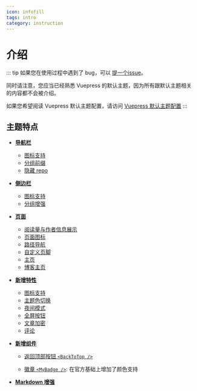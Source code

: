 ```yaml
---
icon: infofill
tags: intro
category: instruction
---
```


# 介绍

::: tip
如果您在使用过程中遇到了 bug，可以 [提一个issue](https://github.com/Mister-Hope/vuepress-theme-hope/issues)。

同时请注意，您应当已经熟悉 Vuepress 的默认主题，因为所有跟默认主题相关的内容都不会被介绍。

如果您希望阅读 Vuepress 默认主题配置，请访问 [Vuepress 默认主题配置](https://v1.vuepress.vuejs.org/zh/theme/default-theme-config.html)
:::

## 主题特点

- [**导航栏**](layout/navbar.md)

  - [图标支持](layout/navbar.md#原有配置增强)
  - [分组前缀](layout/navbar.md#原有配置增强)
  - [隐藏 repo](layout/navbar.md#导航栏新增)

- [**侧边栏**](layout/sidebar.md)

  - [图标支持](layout/sidebar.md#原有配置增强)
  - [分组增强](layout/sidebar.md#原有配置增强)

- [**页面**](layout/page.md)

  - [阅读量与作者信息展示](layout/page.md#文章信息展示)
  - [页面图标](layout/page.md#图标支持)
  - [路径导航](layout/breadcrumb.md)
  - [自定义页脚](layout/page.md#页脚支持)
  - [主页](layout/home.md#项目样式)
  - [博客主页](layout/home.md#博客样式)

- [**新增特性**](feature/readme.md)

  - [图标支持](feature/icon.md)
  - [主题色切换](feature/themecolor.md#自定义主题色)
  - [夜间模式](feature/themecolor.md#夜间模式)
  - [全屏按钮](feature/fullscreen.md)
  - [文章加密](feature/encrypt.md)
  - [评论](feature/comment.md)

- [**新增组件**](feature/component.md)

  - [返回顶部按钮 `<BackToTop />`](feature/component.md#返回顶部按钮-backtotop)

  - [徽章 `<MyBadge />`](feature/component.md#徽章-mybadge): 在官方基础上增加了颜色支持

- [**Markdown 增强**](markdown/readme.md)
